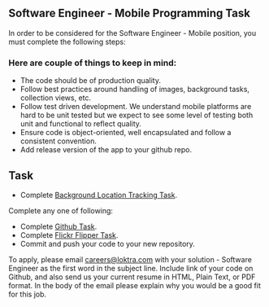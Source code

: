 ## Software Engineer - Mobile Programming Task

In order to be considered for the Software Engineer - Mobile position, you must complete the following steps:


### Here are couple of things to keep in mind:

* The code should be of production quality.
* Follow best practices around handling of images, background tasks, collection views, etc.
* Follow test driven development. We understand mobile platforms are hard to be unit tested but we expect to see some level of testing both unit and functional to reflect quality.
* Ensure code is object-oriented, well encapsulated and follow a consistent convention.
* Add release version of the app to your github repo.


## Task

* Complete [Background Location Tracking Task](Location-Tracker).

Complete any one of following:
* Complete [Github Task](Github-Task). 
* Complete [Flickr Flipper Task](Flickr-Task).
* Commit and push your code to your new repository.

To apply, please email careers@loktra.com with your solution - Software Engineer as the first word in the subject line. Include link of your code on Github, and also send us your current resume in HTML, Plain Text, or PDF format. In the body of the email please explain why you would be a good fit for this job.